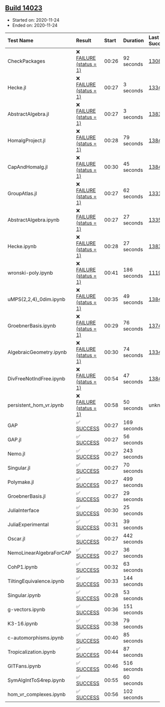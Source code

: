 ## [Build 14023](https://oscarci.mathematik.uni-kl.de/job/oscar/14023/)

* Started on: 2020-11-24
* Ended on: 2020-11-24

| Test Name    | Result | Start | Duration | Last Success | First Failure |
|:-------------|:-------|:------|:---------|:-------------|:--------------|
| CheckPackages | ❌ [FAILURE (status = 1)](https://oscarci.mathematik.uni-kl.de/job/oscar/14023/artifact/logs/build-14023/CheckPackages.log) | 00:26 | 92 seconds | [13085](https://oscarci.mathematik.uni-kl.de/job/oscar/13085/) | [13086](https://oscarci.mathematik.uni-kl.de/job/oscar/13086/) |
| Hecke.jl | ❌ [FAILURE (status = 1)](https://oscarci.mathematik.uni-kl.de/job/oscar/14023/artifact/logs/build-14023/Hecke.jl.log) | 00:27 | 3 seconds | [13341](https://oscarci.mathematik.uni-kl.de/job/oscar/13341/) | [13342](https://oscarci.mathematik.uni-kl.de/job/oscar/13342/) |
| AbstractAlgebra.jl | ❌ [FAILURE (status = 1)](https://oscarci.mathematik.uni-kl.de/job/oscar/14023/artifact/logs/build-14023/AbstractAlgebra.jl.log) | 00:27 | 3 seconds | [13837](https://oscarci.mathematik.uni-kl.de/job/oscar/13837/) | [13838](https://oscarci.mathematik.uni-kl.de/job/oscar/13838/) |
| HomalgProject.jl | ❌ [FAILURE (status = 1)](https://oscarci.mathematik.uni-kl.de/job/oscar/14023/artifact/logs/build-14023/HomalgProject.jl.log) | 00:28 | 79 seconds | [13845](https://oscarci.mathematik.uni-kl.de/job/oscar/13845/) | [13846](https://oscarci.mathematik.uni-kl.de/job/oscar/13846/) |
| CapAndHomalg.jl | ❌ [FAILURE (status = 1)](https://oscarci.mathematik.uni-kl.de/job/oscar/14023/artifact/logs/build-14023/CapAndHomalg.jl.log) | 00:30 | 45 seconds | [13845](https://oscarci.mathematik.uni-kl.de/job/oscar/13845/) | [13846](https://oscarci.mathematik.uni-kl.de/job/oscar/13846/) |
| GroupAtlas.jl | ❌ [FAILURE (status = 1)](https://oscarci.mathematik.uni-kl.de/job/oscar/14023/artifact/logs/build-14023/GroupAtlas.jl.log) | 00:27 | 62 seconds | [13311](https://oscarci.mathematik.uni-kl.de/job/oscar/13311/) | [13312](https://oscarci.mathematik.uni-kl.de/job/oscar/13312/) |
| AbstractAlgebra.ipynb | ❌ [FAILURE (status = 1)](https://oscarci.mathematik.uni-kl.de/job/oscar/14023/artifact/logs/build-14023/AbstractAlgebra.ipynb.log) | 00:27 | 27 seconds | [13355](https://oscarci.mathematik.uni-kl.de/job/oscar/13355/) | [13356](https://oscarci.mathematik.uni-kl.de/job/oscar/13356/) |
| Hecke.ipynb | ❌ [FAILURE (status = 1)](https://oscarci.mathematik.uni-kl.de/job/oscar/14023/artifact/logs/build-14023/Hecke.ipynb.log) | 00:28 | 27 seconds | [13837](https://oscarci.mathematik.uni-kl.de/job/oscar/13837/) | [13838](https://oscarci.mathematik.uni-kl.de/job/oscar/13838/) |
| wronski-poly.ipynb | ❌ [FAILURE (status = 1)](https://oscarci.mathematik.uni-kl.de/job/oscar/14023/artifact/logs/build-14023/wronski-poly.ipynb.log) | 00:41 | 186 seconds | [11192](https://oscarci.mathematik.uni-kl.de/job/oscar/11192/) | [11193](https://oscarci.mathematik.uni-kl.de/job/oscar/11193/) |
| uMPS(2,2,4)_0dim.ipynb | ❌ [FAILURE (status = 1)](https://oscarci.mathematik.uni-kl.de/job/oscar/14023/artifact/logs/build-14023/uMPS-2-2-4-_0dim.ipynb.log) | 00:35 | 49 seconds | [13841](https://oscarci.mathematik.uni-kl.de/job/oscar/13841/) | [13842](https://oscarci.mathematik.uni-kl.de/job/oscar/13842/) |
| GroebnerBasis.ipynb | ❌ [FAILURE (status = 1)](https://oscarci.mathematik.uni-kl.de/job/oscar/14023/artifact/logs/build-14023/GroebnerBasis.ipynb.log) | 00:29 | 76 seconds | [13748](https://oscarci.mathematik.uni-kl.de/job/oscar/13748/) | [13749](https://oscarci.mathematik.uni-kl.de/job/oscar/13749/) |
| AlgebraicGeometry.ipynb | ❌ [FAILURE (status = 1)](https://oscarci.mathematik.uni-kl.de/job/oscar/14023/artifact/logs/build-14023/AlgebraicGeometry.ipynb.log) | 00:30 | 74 seconds | [13341](https://oscarci.mathematik.uni-kl.de/job/oscar/13341/) | [13342](https://oscarci.mathematik.uni-kl.de/job/oscar/13342/) |
| DivFreeNotIndFree.ipynb | ❌ [FAILURE (status = 1)](https://oscarci.mathematik.uni-kl.de/job/oscar/14023/artifact/logs/build-14023/DivFreeNotIndFree.ipynb.log) | 00:54 | 47 seconds | [13845](https://oscarci.mathematik.uni-kl.de/job/oscar/13845/) | [13846](https://oscarci.mathematik.uni-kl.de/job/oscar/13846/) |
| persistent_hom_vr.ipynb | ❌ [FAILURE (status = 1)](https://oscarci.mathematik.uni-kl.de/job/oscar/14023/artifact/logs/build-14023/persistent_hom_vr.ipynb.log) | 00:58 | 50 seconds | unknown | unknown |
| GAP | ✅ [SUCCESS](https://oscarci.mathematik.uni-kl.de/job/oscar/14023/artifact/logs/build-14023/GAP.log) | 00:27 | 169 seconds |  |  |
| GAP.jl | ✅ [SUCCESS](https://oscarci.mathematik.uni-kl.de/job/oscar/14023/artifact/logs/build-14023/GAP.jl.log) | 00:27 | 56 seconds |  |  |
| Nemo.jl | ✅ [SUCCESS](https://oscarci.mathematik.uni-kl.de/job/oscar/14023/artifact/logs/build-14023/Nemo.jl.log) | 00:27 | 243 seconds |  |  |
| Singular.jl | ✅ [SUCCESS](https://oscarci.mathematik.uni-kl.de/job/oscar/14023/artifact/logs/build-14023/Singular.jl.log) | 00:27 | 70 seconds |  |  |
| Polymake.jl | ✅ [SUCCESS](https://oscarci.mathematik.uni-kl.de/job/oscar/14023/artifact/logs/build-14023/Polymake.jl.log) | 00:27 | 499 seconds |  |  |
| GroebnerBasis.jl | ✅ [SUCCESS](https://oscarci.mathematik.uni-kl.de/job/oscar/14023/artifact/logs/build-14023/GroebnerBasis.jl.log) | 00:27 | 29 seconds |  |  |
| JuliaInterface | ✅ [SUCCESS](https://oscarci.mathematik.uni-kl.de/job/oscar/14023/artifact/logs/build-14023/JuliaInterface.log) | 00:30 | 25 seconds |  |  |
| JuliaExperimental | ✅ [SUCCESS](https://oscarci.mathematik.uni-kl.de/job/oscar/14023/artifact/logs/build-14023/JuliaExperimental.log) | 00:31 | 39 seconds |  |  |
| Oscar.jl | ✅ [SUCCESS](https://oscarci.mathematik.uni-kl.de/job/oscar/14023/artifact/logs/build-14023/Oscar.jl.log) | 00:27 | 442 seconds |  |  |
| NemoLinearAlgebraForCAP | ✅ [SUCCESS](https://oscarci.mathematik.uni-kl.de/job/oscar/14023/artifact/logs/build-14023/NemoLinearAlgebraForCAP.log) | 00:27 | 36 seconds |  |  |
| CohP1.ipynb | ✅ [SUCCESS](https://oscarci.mathematik.uni-kl.de/job/oscar/14023/artifact/logs/build-14023/CohP1.ipynb.log) | 00:32 | 63 seconds |  |  |
| TiltingEquivalence.ipynb | ✅ [SUCCESS](https://oscarci.mathematik.uni-kl.de/job/oscar/14023/artifact/logs/build-14023/TiltingEquivalence.ipynb.log) | 00:33 | 144 seconds |  |  |
| Singular.ipynb | ✅ [SUCCESS](https://oscarci.mathematik.uni-kl.de/job/oscar/14023/artifact/logs/build-14023/Singular.ipynb.log) | 00:28 | 53 seconds |  |  |
| g-vectors.ipynb | ✅ [SUCCESS](https://oscarci.mathematik.uni-kl.de/job/oscar/14023/artifact/logs/build-14023/g-vectors.ipynb.log) | 00:36 | 151 seconds |  |  |
| K3-16.ipynb | ✅ [SUCCESS](https://oscarci.mathematik.uni-kl.de/job/oscar/14023/artifact/logs/build-14023/K3-16.ipynb.log) | 00:38 | 79 seconds |  |  |
| c-automorphisms.ipynb | ✅ [SUCCESS](https://oscarci.mathematik.uni-kl.de/job/oscar/14023/artifact/logs/build-14023/c-automorphisms.ipynb.log) | 00:40 | 85 seconds |  |  |
| Tropicalization.ipynb | ✅ [SUCCESS](https://oscarci.mathematik.uni-kl.de/job/oscar/14023/artifact/logs/build-14023/Tropicalization.ipynb.log) | 00:44 | 87 seconds |  |  |
| GITFans.ipynb | ✅ [SUCCESS](https://oscarci.mathematik.uni-kl.de/job/oscar/14023/artifact/logs/build-14023/GITFans.ipynb.log) | 00:46 | 516 seconds |  |  |
| SymAlgIntToS4rep.ipynb | ✅ [SUCCESS](https://oscarci.mathematik.uni-kl.de/job/oscar/14023/artifact/logs/build-14023/SymAlgIntToS4rep.ipynb.log) | 00:55 | 60 seconds |  |  |
| hom_vr_complexes.ipynb | ✅ [SUCCESS](https://oscarci.mathematik.uni-kl.de/job/oscar/14023/artifact/logs/build-14023/hom_vr_complexes.ipynb.log) | 00:56 | 102 seconds |  |  |
